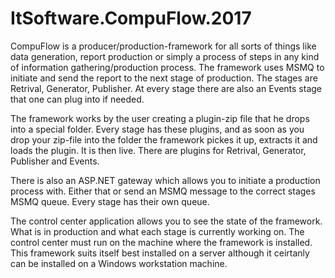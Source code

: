 # ItSoftware.CompuFlow.2017
CompuFlow is a producer/production-framework for all sorts of things like data generation, report production or simply 
a process of steps in any kind of information gathering/production process. The framework uses MSMQ to initiate 
and send the report to the next stage of production. The stages are Retrival, Generator, Publisher. At every stage 
there are also an Events stage that one can plug into if needed.

The framework works by the user creating a plugin-zip file that he drops into a special folder. Every stage has these 
plugins, and as soon as you drop your zip-file into the folder the framework pickes it up, extracts it and loads the 
plugin. It is then live. There are plugins for Retrival, Generator, Publisher and Events.

There is also an ASP.NET gateway which allows you to initiate a production process with. Either that or send an MSMQ 
message to the correct stages MSMQ queue. Every stage has their own queue.

The control center application allows you to see the state of the framework. What is in production and what each stage is 
currently working on. The control center must run on the machine where the framework is installed. This framework suits 
itself best installed on a server although it ceirtanly can be installed on a Windows workstation machine.
